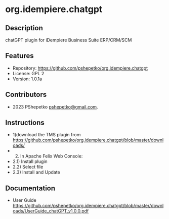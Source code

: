 org.idempiere.chatgpt
=============

Description
-----------
chatGPT plugin for  iDempiere Business Suite ERP/CRM/SCM


Features
--------
- Repository: https://github.com/pshepetko/org.idempiere.chatgpt
- License: GPL 2
- Version: 1.0.1a


Contributors
------------
- 2023 PShepetko <pshepetko@gmail.com>.


Instructions
------------
- 1)download the TMS plugin from https://github.com/pshepetko/org.idempiere.chatgpt/blob/master/downloads/
- 2) In Apache Felix Web Console: 
- 2.1) Install plugin 
- 2.2) Select file 
- 2.3) Install and Update


Documentation
-------------
- User Guide https://github.com/pshepetko/org.idempiere.chatgpt/blob/master/downloads/UserGuide_chatGPT_v1.0.0.pdf

